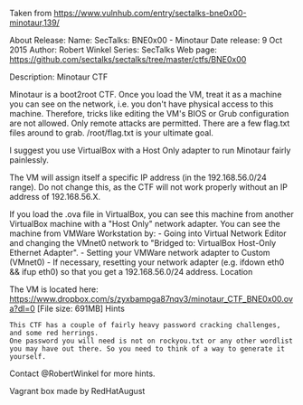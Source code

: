 Taken from https://www.vulnhub.com/entry/sectalks-bne0x00-minotaur,139/ 

About Release:
    Name: SecTalks: BNE0x00 - Minotaur
    Date release: 9 Oct 2015
    Author: Robert Winkel
    Series: SecTalks
    Web page: https://github.com/sectalks/sectalks/tree/master/ctfs/BNE0x00

Description:
Minotaur CTF

Minotaur is a boot2root CTF. Once you load the VM, treat it as a machine you can see on the network, i.e. you don't have physical access to this machine. Therefore, tricks like editing the VM's BIOS or Grub configuration are not allowed. Only remote attacks are permitted. There are a few flag.txt files around to grab. /root/flag.txt is your ultimate goal.

I suggest you use VirtualBox with a Host Only adapter to run Minotaur fairly painlessly.

The VM will assign itself a specific IP address (in the 192.168.56.0/24 range). Do not change this, as the CTF will not work properly without an IP address of 192.168.56.X.

If you load the .ova file in VirtualBox, you can see this machine from another VirtualBox machine with a "Host Only" network adapter. You can see the machine from VMWare Workstation by: - Going into Virtual Network Editor and changing the VMnet0 network to "Bridged to: VirtualBox Host-Only Ethernet Adapter". - Setting your VMWare network adapter to Custom (VMnet0) - If necessary, resetting your network adapter (e.g. ifdown eth0 && ifup eth0) so that you get a 192.168.56.0/24 address.
Location

The VM is located here: https://www.dropbox.com/s/zyxbampga87nqv3/minotaur_CTF_BNE0x00.ova?dl=0 [File size: 691MB]
Hints

    This CTF has a couple of fairly heavy password cracking challenges, and some red herrings.
    One password you will need is not on rockyou.txt or any other wordlist you may have out there. So you need to think of a way to generate it yourself.

Contact @RobertWinkel for more hints.

Vagrant box made by RedHatAugust
